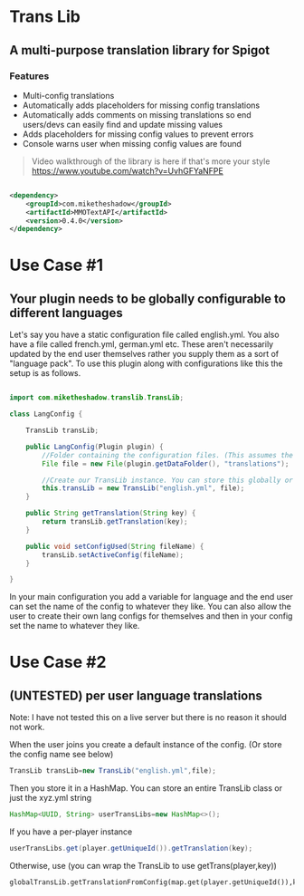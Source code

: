 # Trans Lib

## A multi-purpose translation library for Spigot

### Features

- Multi-config translations
- Automatically adds placeholders for missing config translations
- Automatically adds comments on missing translations so end users/devs can easily find and update missing values
- Adds placeholders for missing config values to prevent errors
- Console warns user when missing config values are found

> Video walkthrough of the library is here if that's more your style https://www.youtube.com/watch?v=UvhGFYaNFPE

```xml

<dependency>
    <groupId>com.miketheshadow</groupId>
    <artifactId>MMOTextAPI</artifactId>
    <version>0.4.0</version>
</dependency>
```

# Use Case #1

## Your plugin needs to be globally configurable to different languages

Let's say you have a static configuration file called english.yml. You also have a file called french.yml, german.yml
etc. These aren't necessarily updated by the end user themselves rather you supply them as a sort of "language pack". To
use this plugin along with configurations like this the setup is as follows.

```java

import com.miketheshadow.translib.TransLib;

class LangConfig {

    TransLib transLib;

    public LangConfig(Plugin plugin) {
        //Folder containing the configuration files. (This assumes the data folder exists)
        File file = new File(plugin.getDataFolder(), "translations");

        //Create our TransLib instance. You can store this globally or wrap it in a class like this    
        this.transLib = new TransLib("english.yml", file);
    }

    public String getTranslation(String key) {
        return transLib.getTranslation(key);
    }

    public void setConfigUsed(String fileName) {
        transLib.setActiveConfig(fileName);
    }

}
```

In your main configuration you add a variable for language and the end user can set the name of the config to whatever
they like. You can also allow the user to create their own lang configs for themselves and then in your config set the
name to whatever they like.

# Use Case #2

## (UNTESTED) per user language translations

Note: I have not tested this on a live server but there is no reason it should not work.

When the user joins you create a default instance of the config. (Or store the config name see below)

```java
TransLib transLib=new TransLib("english.yml",file);
```

Then you store it in a HashMap. You can store an entire TransLib class or just the xyz.yml string

```java
HashMap<UUID, String> userTransLibs=new HashMap<>();
```

If you have a per-player instance

```java
userTransLibs.get(player.getUniqueId()).getTranslation(key);
```

Otherwise, use (you can wrap the TransLib to use getTrans(player,key))

```without the instance
globalTransLib.getTranslationFromConfig(map.get(player.getUniqueId()),key);
```

